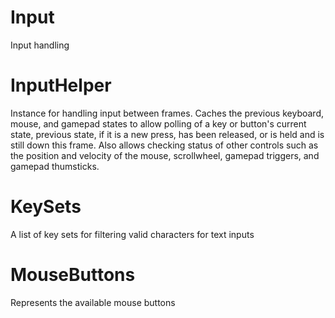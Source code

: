 ﻿# Input
Input handling

# InputHelper
Instance for handling input between frames. Caches the previous keyboard, mouse, and gamepad states to allow polling of a key or button's current state, previous state, if it is a new press, has been released, or is held and is still down this frame. Also allows checking status of other controls such as the position and velocity of the mouse, scrollwheel, gamepad triggers, and gamepad thumsticks.

# KeySets
A list of key sets for filtering valid characters for text inputs

# MouseButtons
Represents the available mouse buttons